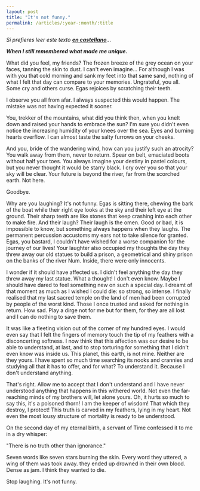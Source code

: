 ```yaml
---
layout: post
title: "It's not funny."
permalink: /articles/:year-:month/:title
---
```

*Si prefieres leer este texto [**en castellano**](https://skalimoi.github.io/articles/2020-11/no-tiene-gracia)...*

***When I still remembered what made me unique.***

What did you feel, my friends? The frozen breeze of the grey ocean on your faces, tanning the skin to dust. I can't even imagine... For although I was with you that cold morning and sank my feet into that same sand, nothing of what I felt that day can compare to your memories. Ungrateful, you all. Some cry and others curse. Egas rejoices by scratching their teeth.

I observe you all from afar. I always suspected this would happen. The mistake was not having expected it sooner.

You, trekker of the mountains, what did you think then, when you knelt down and raised your hands to embrace the sun? I'm sure you didn't even notice the increasing humidity of your knees over the sea. Eyes and burning hearts overflow. I can almost taste the salty furrows on your cheeks.

And you, bride of the wandering wind, how can you justify such an atrocity? You walk away from them, never to return. Spear on belt, emaciated boots without half your toes. You always imagine your destiny in pastel colours, but you never thought it would be starry black. I cry over you so that your sky will be clear. Your future is beyond the river, far from the scorched earth. Not here.

Goodbye.

Why are you laughing? It's not funny. Egas is sitting there, chewing the bark of the boat while their right eye looks at the sky and their left eye at the ground. Their sharp teeth are like stones that keep crashing into each other to make fire. And their laugh? Their laugh is the omen. Good or bad, it is impossible to know, but something always happens when they laughs. The permanent percussion accustoms my ears not to take silence for granted. Egas, you bastard, I couldn't have wished for a worse companion for the journey of our lives! Your laughter also occupied my thoughts the day they threw away our old statues to build a prison, a geometrical and shiny prison on the banks of the river Num. Inside, there were only innocents.

I wonder if it should have affected us. I didn't feel anything the day they threw away my last statue. What a thought! I don't even know. Maybe I should have dared to feel something new on such a special day. I dreamt of that moment as much as I wished I could die: so strong, so intense. I finally realised that my last sacred temple on the land of men had been corrupted by people of the worst kind. Those I once trusted and asked for nothing in return. How sad. Play a dirge not for me but for them, for they are all lost and I can do nothing to save them.

It was like a fleeting vision out of the corner of my hundred eyes. I would even say that I felt the fingers of memory touch the tip of my feathers with a disconcerting softness. I now think that this affection was our desire to be able to understand, at last, and to stop torturing for something that I didn't even know was inside us. This planet, this earth, is not mine. Neither are they yours. I have spent so much time searching its nooks and crannies and studying all that it has to offer, and for what? To understand it. Because I don't understand anything.

That's right. Allow me to accept that I don't understand and I have never understood anything that happens in this withered world. Not even the far-reaching minds of my brothers will, let alone yours. Oh, it hurts so much to say this, it's a poisoned thorn! I am the keeper of wisdom! That which they destroy, I protect! This truth is carved in my feathers, lying in my heart. Not even the most lousy structure of mortality is ready to be understood. 

On the second day of my eternal birth, a servant of Time confessed it to me in a dry whisper: 

"There is no truth other than ignorance."

Seven words like seven stars burning the skin. Every word they uttered, a wing of them was took away. they ended up drowned in their own blood. Dense as jam. I think they wanted to die.

Stop laughing. It's not funny.
